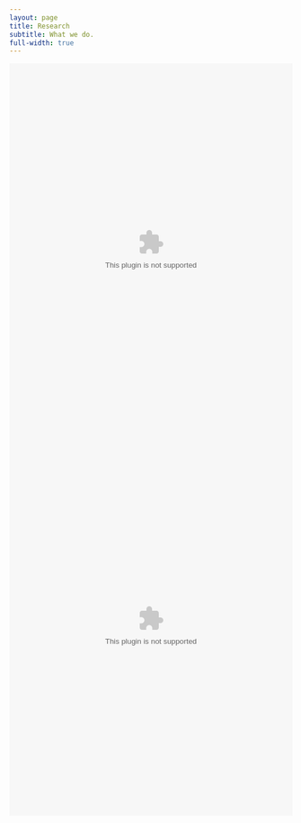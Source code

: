 ```yaml
---
layout: page
title: Research
subtitle: What we do.
full-width: true
---
```



<object data="/assets/Research_07062023_1.png" type="application/png" width="100%" height="670rem" data="/assets/Research_07062023_1.png#zoom=85&scrollbar=0&toolbar=0&navpanes=0" style="pointer-events: none;">
</object>

<object data="/assets/Research_07062023_2.png" type="application/png" width="100%" height="670rem" data="/assets/Research_07062023_2.png#zoom=85&scrollbar=0&toolbar=0&navpanes=0" style="pointer-events: none;">
</object>
